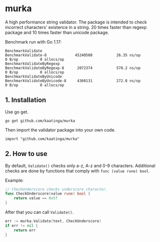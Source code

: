 # murka
A high performance string validator. The package is intended to check incorrect characters' existence in a string.
20 times faster than regexp package and 10 times faster than unicode package.

Benchmark run with Go 1.17:

```
BenchmarkValidate
BenchmarkValidate-8    	        45240508	       26.35 ns/op	       0 B/op	       0 allocs/op
BenchmarkValidateByRegexp
BenchmarkValidateByRegexp-8    	 2072374	       578.2 ns/op	       0 B/op	       0 allocs/op
BenchmarkValidateByUnicode
BenchmarkValidateByUnicode-8   	 4360131	       272.8 ns/op	       0 B/op	       0 allocs/op
```

## 1. Installation

Use go get.

	go get github.com/kaatinga/murka

Then import the validator package into your own code.

	import "github.com/kaatinga/murka"

## 2. How to use

By default, `Validate()` checks only a-z, A-z and 0-9 characters. Additional checks are done by functions that comply with
`func (value rune) bool`.

Example:
```go
// CheckUnderscore checks underscore character.
func CheckUnderscore(value rune) bool {
	return value == 0x5f
}
```

After that you can call `Validate()`.

```go
err := murka.Validate(text, CheckUnderscore)
if err != nil {
    return err
}
```